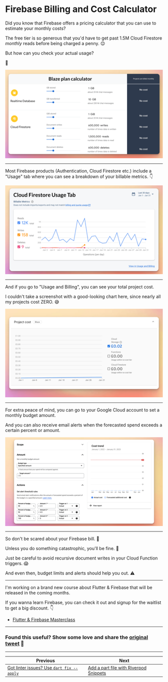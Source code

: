 # Firebase Billing and Cost Calculator

Did you know that Firebase offers a pricing calculator that you can use to estimate your monthly costs?

The free tier is so generous that you'd have to get past 1.5M Cloud Firestore *monthly* reads before being charged a penny. 😌

But how can you check your actual usage?

🧵

![](092.1-firebase-pricing-calculator.png)

---

Most Firebase products (Authentication, Cloud Firestore etc.) include a "Usage" tab where you can see a breakdown of your billable metrics. 👇

![](092.2-billable-metrics.png)

---

And if you go to "Usage and Billing", you can see your total project cost.

I couldn't take a screenshot with a good-looking chart here, since nearly all my projects cost ZERO. 😅

![](092.3-cost.png)

---

For extra peace of mind, you can go to your Google Cloud account to set a monthly budget amount.

And you can also receive email alerts when the forecasted spend exceeds a certain percent or amount.


![](092.4-budget-alerts.png)

---

So don't be scared about your Firebase bill. 🤝

Unless you do something catastrophic, you'll be fine. 🙌

Just be careful to avoid recursive document writes in your Cloud Function triggers. 😱

And even then, budget limits and alerts should help you out. ⚠️

---

I'm working on a brand new course about Flutter & Firebase that will be released in the coming months.

If you wanna learn Firebase, you can check it out and signup for the waitlist to get a big discount. 👇

- [Flutter & Firebase Masterclass](https://codewithandrea.com/courses/flutter-firebase-masterclass/)

---

### Found this useful? Show some love and share the [original tweet](https://twitter.com/biz84/status/1620753669183479813) 🙏

---

| Previous | Next |
| -------- | ---- |
| [Got linter issues? Use `dart fix --apply`](../0091-dart-fix-apply/index.md) | [Add a part file with Riverpod Snippets](../0093-riverpod-part/index.md) |

